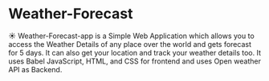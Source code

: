 # Weather-Forecast
☀️ Weather-Forecast-app is a Simple Web Application which allows you to access the Weather Details of any place over the world and gets forecast for 5 days. It can also get your location and track your weather details too. It uses Babel JavaScript, HTML, and CSS for frontend and uses Open weather API as Backend.
